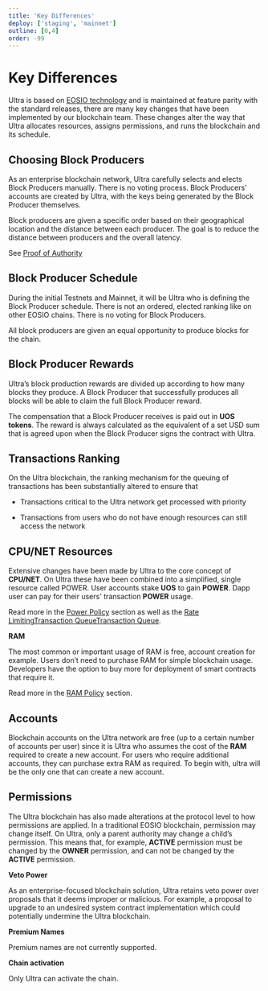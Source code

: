 ```yaml
---
title: 'Key Differences'
deploy: ['staging', 'mainnet']
outline: [0,4]
order: -99
---
```


# Key Differences

Ultra is based on [EOSIO technology](https://github.com/EOSIO) and is maintained at feature parity with the standard releases, there are many key changes that have been implemented by our blockchain team. These changes alter the way that Ultra allocates resources, assigns permissions, and runs the blockchain and its schedule.

## Choosing Block Producers

As an enterprise blockchain network, Ultra carefully selects and elects Block Producers manually. There is no voting process. Block Producers' accounts are created by Ultra, with the keys being generated by the Block Producer themselves.

Block producers are given a specific order based on their geographical location and the distance between each producer. The goal is to reduce the distance between producers and the overall latency.

See [Proof of Authority](../Blockchains/consensus.md#proof-of-authority-poa)

## Block Producer Schedule

During the initial Testnets and Mainnet, it will be Ultra who is defining the Block Producer schedule. There is not an ordered, elected ranking like on other EOSIO chains. There is no voting for Block Producers.

All block producers are given an equal opportunity to produce blocks for the chain.

## Block Producer Rewards

Ultra’s block production rewards are divided up according to how many blocks they produce. A Block Producer that successfully produces all blocks will be able to claim the full Block Producer reward.

The compensation that a Block Producer receives is paid out in **UOS tokens**. The reward is always calculated as the equivalent of a set USD sum that is agreed upon when the Block Producer signs the contract with Ultra.

## Transactions Ranking

On the Ultra blockchain, the ranking mechanism for the queuing of transactions has been substantially altered to ensure that

*   Transactions critical to the Ultra network get processed with priority
    
*   Transactions from users who do not have enough resources can still access the network
    

## CPU/NET Resources

Extensive changes have been made by Ultra to the core concept of **CPU/NET**. On Ultra these have been combined into a simplified, single resource called POWER. User accounts stake **UOS** to gain **POWER**. Dapp user can pay for their users' transaction **POWER** usage.

Read more in the [Power Policy](./power-resource.md) section as well as the <Experimental>[Rate Limiting](./rate-limiting.md)</Experimental><Staging>[Transaction Queue](./transaction-limits-queues.md)</Staging><Mainnet>[Transaction Queue](./transaction-limits-queues.md)</Mainnet>.

**RAM**

The most common or important usage of RAM is free, account creation for example. Users don’t need to purchase RAM for simple blockchain usage. Developers have the option to buy more for deployment of smart contracts that require it.

Read more in the [RAM Policy](./ram-policy.md) section.

## Accounts

Blockchain accounts on the Ultra network are free (up to a certain number of accounts per user) since it is Ultra who assumes the cost of the **RAM** required to create a new account. For users who require additional accounts, they can purchase extra RAM as required. To begin with, ultra will be the only one that can create a new account.

## Permissions

The Ultra blockchain has also made alterations at the protocol level to how permissions are applied. In a traditional EOSIO blockchain, permission may change itself. On Ultra, only a parent authority may change a child’s permission. This means that, for example, **ACTIVE** permission must be changed by the **OWNER** permission, and can not be changed by the **ACTIVE** permission.

**Veto Power**

As an enterprise-focused blockchain solution, Ultra retains veto power over proposals that it deems improper or malicious. For example, a proposal to upgrade to an undesired system contract implementation which could potentially undermine the Ultra blockchain.

**Premium Names**

Premium names are not currently supported.

**Chain activation**

Only Ultra can activate the chain.